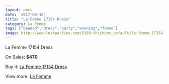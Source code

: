 ```yaml
---
layout: post
date: '2017-03-18'
title: "La Femme 17154 Dress"
category: La Femme
tags: ["beaded","dress","party","evening","femme"]
image: http://www.lustparties.com/5189-thickbox_default/la-femme-17154-dress.jpg
---
```

La Femme 17154 Dress

On Sales: **$470**
<a href="https://www.lustparties.com/en/la-femme/1722-la-femme-17154-dress.html"><amp-img layout="responsive" width="600" height="600" src="//www.lustparties.com/5189-thickbox_default/la-femme-17154-dress.jpg" alt="La Femme 17154 Dress 0" /></a>
<a href="https://www.lustparties.com/en/la-femme/1722-la-femme-17154-dress.html"><amp-img layout="responsive" width="600" height="600" src="//www.lustparties.com/5190-thickbox_default/la-femme-17154-dress.jpg" alt="La Femme 17154 Dress 1" /></a>
<a href="https://www.lustparties.com/en/la-femme/1722-la-femme-17154-dress.html"><amp-img layout="responsive" width="600" height="600" src="//www.lustparties.com/5191-thickbox_default/la-femme-17154-dress.jpg" alt="La Femme 17154 Dress 2" /></a>

Buy it: [La Femme 17154 Dress](https://www.lustparties.com/en/la-femme/1722-la-femme-17154-dress.html "La Femme 17154 Dress")

View more: [La Femme](https://www.lustparties.com/en/4-la-femme "La Femme")